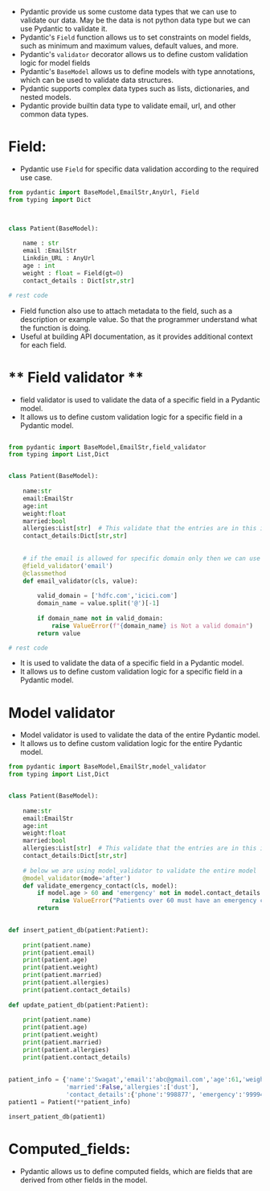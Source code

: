 - Pydantic provide us some custome data types that we can use to validate our data. May be the data is not python data type but we can use Pydantic to validate it.
- Pydantic's `Field` function allows us to set constraints on model fields, such as minimum and maximum values, default values, and more.
- Pydantic's `validator` decorator allows us to define custom validation logic for model fields
- Pydantic's `BaseModel` allows us to define models with type annotations, which can be used to validate data structures.
- Pydantic supports complex data types such as lists, dictionaries, and nested models.
- Pydantic provide builtin data type to validate email, url, and other common data types.
# **Field:**
- Pydantic use `Field` for specific data validation according to the required use case.

```python
from pydantic import BaseModel,EmailStr,AnyUrl, Field
from typing import Dict



class Patient(BaseModel):
    
    name : str
    email :EmailStr
    Linkdin_URL : AnyUrl
    age : int
    weight : float = Field(gt=0)
    contact_details : Dict[str,str]

# rest code
```  

- Field function also use to attach metadata to the field, such as a description or example value. So that the programmer understand what the function is doing.
- Useful at building API documentation, as it provides additional context for each field.

# ** Field validator **
- field validator is used to validate the data of a specific field in a Pydantic model.
- It allows us to define custom validation logic for a specific field in a Pydantic model.
```python

from pydantic import BaseModel,EmailStr,field_validator
from typing import List,Dict


class Patient(BaseModel):
    
    name:str
    email:EmailStr
    age:int
    weight:float
    married:bool
    allergies:List[str]  # This validate that the entries are in this is string store as a list
    contact_details:Dict[str,str]
    
    
    # if the email is allowed for specific domain only then we can use field_validator as below
    @field_validator('email')
    @classmethod
    def email_validator(cls, value):
        
        valid_domain = ['hdfc.com','icici.com']
        domain_name = value.split('@')[-1]
        
        if domain_name not in valid_domain:
            raise ValueError(f"{domain_name} is Not a valid domain")
        return value

# rest code
```
- It is used to validate the data of a specific field in a Pydantic model.
- It allows us to define custom validation logic for a specific field in a Pydantic model.

# **Model validator**

- Model validator is used to validate the data of the entire Pydantic model.
- It allows us to define custom validation logic for the entire Pydantic model.

```python
from pydantic import BaseModel,EmailStr,model_validator
from typing import List,Dict


class Patient(BaseModel):
    
    name:str
    email:EmailStr
    age:int
    weight:float
    married:bool
    allergies:List[str]  # This validate that the entries are in this is string store as a list
    contact_details:Dict[str,str]
    
    # below we are using model_validator to validate the entire model
    @model_validator(mode='after')
    def validate_emergency_contact(cls, model):
        if model.age > 60 and 'emergency' not in model.contact_details:
            raise ValueError("Patients over 60 must have an emergency contact.") 
        return
    

def insert_patient_db(patient:Patient):
    
    print(patient.name)
    print(patient.email)
    print(patient.age)
    print(patient.weight)
    print(patient.married)
    print(patient.allergies)
    print(patient.contact_details)
    
def update_patient_db(patient:Patient):
    
    print(patient.name)
    print(patient.age)
    print(patient.weight)
    print(patient.married)
    print(patient.allergies)
    print(patient.contact_details)
    
    
patient_info = {'name':'Swagat','email':'abc@gmail.com','age':61,'weight':65,
                'married':False,'allergies':['dust'],
                'contact_details':{'phone':'998877', 'emergency':'999947475'}}
patient1 = Patient(**patient_info)

insert_patient_db(patient1)
```

# **Computed_fields:**
- Pydantic allows us to define computed fields, which are fields that are derived from other fields in the model.









